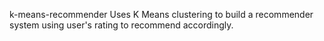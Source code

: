 k-means-recommender
Uses K Means clustering to build a recommender system using user's rating to recommend accordingly.


